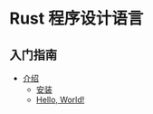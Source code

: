 # Rust 程序设计语言

## 入门指南

- [介绍](ch01-00-introduction.md)
    - [安装](ch01-01-installation.md)
    - [Hello, World!](ch01-02-hello-world.md)
